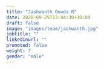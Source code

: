 ```yaml
---
title: "Jashwanth Gowda R"
date: 2020-09-25T13:44:30+10:00
draft: false
image: "images/team/jashwanth.jpg"
jobtitle: ""
linkedinurl: ""
promoted: false
weight: 7
gender: "male"
---
```

